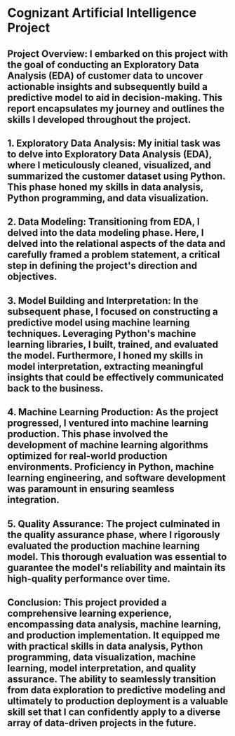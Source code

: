 # Cognizant Artificial Intelligence Project

## Project Overview: I embarked on this project with the goal of conducting an Exploratory Data Analysis (EDA) of customer data to uncover actionable insights and subsequently build a predictive model to aid in decision-making. This report encapsulates my journey and outlines the skills I developed throughout the project.

## 1. Exploratory Data Analysis: My initial task was to delve into Exploratory Data Analysis (EDA), where I meticulously cleaned, visualized, and summarized the customer dataset using Python. This phase honed my skills in data analysis, Python programming, and data visualization.

## 2. Data Modeling: Transitioning from EDA, I delved into the data modeling phase. Here, I delved into the relational aspects of the data and carefully framed a problem statement, a critical step in defining the project's direction and objectives.

## 3. Model Building and Interpretation: In the subsequent phase, I focused on constructing a predictive model using machine learning techniques. Leveraging Python's machine learning libraries, I built, trained, and evaluated the model. Furthermore, I honed my skills in model interpretation, extracting meaningful insights that could be effectively communicated back to the business.

## 4. Machine Learning Production: As the project progressed, I ventured into machine learning production. This phase involved the development of machine learning algorithms optimized for real-world production environments. Proficiency in Python, machine learning engineering, and software development was paramount in ensuring seamless integration.

## 5. Quality Assurance: The project culminated in the quality assurance phase, where I rigorously evaluated the production machine learning model. This thorough evaluation was essential to guarantee the model's reliability and maintain its high-quality performance over time.

## Conclusion: This project provided a comprehensive learning experience, encompassing data analysis, machine learning, and production implementation. It equipped me with practical skills in data analysis, Python programming, data visualization, machine learning, model interpretation, and quality assurance. The ability to seamlessly transition from data exploration to predictive modeling and ultimately to production deployment is a valuable skill set that I can confidently apply to a diverse array of data-driven projects in the future.
